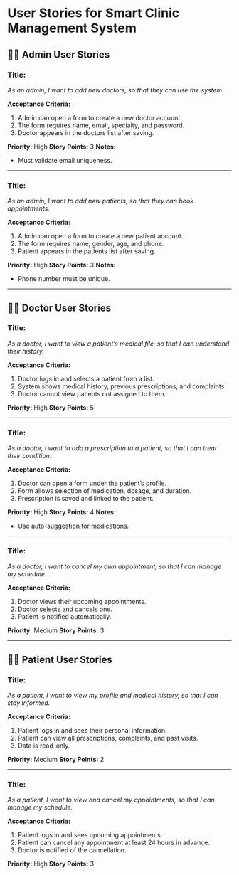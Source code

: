 # User Stories for Smart Clinic Management System

## 👨‍💼 Admin User Stories

### **Title:**

*As an admin, I want to add new doctors, so that they can use the system.*

**Acceptance Criteria:**

1. Admin can open a form to create a new doctor account.
2. The form requires name, email, specialty, and password.
3. Doctor appears in the doctors list after saving.

**Priority:** High
**Story Points:** 3
**Notes:**

* Must validate email uniqueness.

---

### **Title:**

*As an admin, I want to add new patients, so that they can book appointments.*

**Acceptance Criteria:**

1. Admin can open a form to create a new patient account.
2. The form requires name, gender, age, and phone.
3. Patient appears in the patients list after saving.

**Priority:** High
**Story Points:** 3
**Notes:**

* Phone number must be unique.

---

## 👨‍⚕️ Doctor User Stories

### **Title:**

*As a doctor, I want to view a patient’s medical file, so that I can understand their history.*

**Acceptance Criteria:**

1. Doctor logs in and selects a patient from a list.
2. System shows medical history, previous prescriptions, and complaints.
3. Doctor cannot view patients not assigned to them.

**Priority:** High
**Story Points:** 5

---

### **Title:**

*As a doctor, I want to add a prescription to a patient, so that I can treat their condition.*

**Acceptance Criteria:**

1. Doctor can open a form under the patient’s profile.
2. Form allows selection of medication, dosage, and duration.
3. Prescription is saved and linked to the patient.

**Priority:** High
**Story Points:** 4
**Notes:**

* Use auto-suggestion for medications.

---

### **Title:**

*As a doctor, I want to cancel my own appointment, so that I can manage my schedule.*

**Acceptance Criteria:**

1. Doctor views their upcoming appointments.
2. Doctor selects and cancels one.
3. Patient is notified automatically.

**Priority:** Medium
**Story Points:** 3

---

## 🧑‍⚕️ Patient User Stories

### **Title:**

*As a patient, I want to view my profile and medical history, so that I can stay informed.*

**Acceptance Criteria:**

1. Patient logs in and sees their personal information.
2. Patient can view all prescriptions, complaints, and past visits.
3. Data is read-only.

**Priority:** Medium
**Story Points:** 2

---

### **Title:**

*As a patient, I want to view and cancel my appointments, so that I can manage my schedule.*

**Acceptance Criteria:**

1. Patient logs in and sees upcoming appointments.
2. Patient can cancel any appointment at least 24 hours in advance.
3. Doctor is notified of the cancellation.

**Priority:** High
**Story Points:** 3
